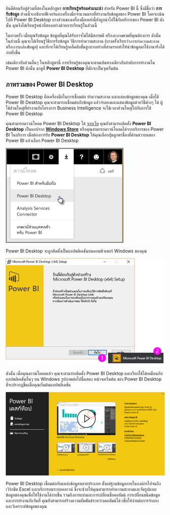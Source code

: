 ยินดีต้อนรับสู่ส่วนที่สองในหลักสูตร **การเรียนรู้พร้อมคำแนะนำ** สำหรับ Power BI นี้ ซึ่งมีชื่อว่า **การรับข้อมูล** ส่วนนี้จะอธิบายฟีเจอร์และเครื่องมือจำนวนมากที่ทำงานกับข้อมูลของ Power BI โดยจะเน้นไปที่ Power BI Desktop บางส่วนของเครื่องมือเหล่านี้ยังถูกนำไปใช้กับบริการของ Power BI ดังนั้น คุณจึงได้เรียนรู้หน้าที่สองอย่างด้วยการเรียนรู้ในส่วนนี้

ในบางครั้ง เมื่อคุณรับข้อมูล ข้อมูลที่คุณได้รับอาจไม่ได้มีสภาพดี หรือ*สะอาด*ตามที่คุณต้องการ ดังนั้น ในส่วนนี้ คุณจะได้เรียนรู้วิธีการรับข้อมูล วิธีการทำความสะอาด (บางครั้งเรียกว่า*การทำความสะอาด*หรือ*การแปลง*ข้อมูล) และยังจะได้เรียนรู้เคล็ดลับขั้นสูงบางอย่างที่สามารถทำให้นำข้อมูลมาใช้งานจริงได้ง่ายยิ่งขึ้น

เช่นเดียวกับส่วนอื่นๆ ในหลักสูตรนี้ การเรียนรู้ของคุณจะตามเส้นทางเดียวกับลำดับการทำงานใน Power BI ดังนั้น มาดูที่ **Power BI Desktop** ที่มักจะเป็นจุดเริ่มต้น

## <a name="an-overview-of-power-bi-desktop"></a>ภาพรวมของ Power BI Desktop
Power BI Desktop คือเครื่องมือในการเชื่อมต่อ ทำความสะอาด และแสดงข้อมูลของคุณ เมื่อใช้ Power BI Desktop คุณจะสามารถเชื่อมต่อกับข้อมูล แล้วจำลองและแสดงข้อมูลด้วยวิธีต่างๆ ได้ ผู้ใช้ส่วนใหญ่ที่ทำงานกับโครงการ Business Intelligence จะใช้เวลาส่วนใหญ่ไปกับการใช้ Power BI Desktop

คุณสามารถดาวน์โหลด Power BI Desktop ได้ [จากเว็บ](http://go.microsoft.com/fwlink/?LinkID=521662) คุณยังสามารถติดตั้ง **Power BI Desktop** เป็นแอปจาก [**Windows Store**](http://aka.ms/pbidesktopstore) หรือคุณสามารถดาวน์โหลดได้จากบริการของ Power BI ในบริการ เมื่อต้องการรับ **Power BI Desktop** ให้คุณเลือกปุ่มลูกศรชี้ลงที่ด้านขวาบนของ Power BI แล้วเลือก Power BI Desktop

![](media/1-1-overview-of-power-bi-desktop/1-1_1.png)

Power BI Desktop จะถูกติดตั้งเป็นแอปพลิเคชันบนคอมพิวเตอร์ Windows ของคุณ

![](media/1-1-overview-of-power-bi-desktop/1-1_2.png)

ดังนั้น เมื่อคุณดาวน์โหลดแล้ว คุณจะสามารถติดตั้ง Power BI Desktop และเรียกใช้ได้เหมือนกับแอปพลิเคชันอื่นๆ บน Windows รูปภาพต่อไปนี้แสดง หน้าจอเริ่มต้น ของ Power BI Desktop ที่จะปรากฏขึ้นเมื่อคุณเริ่มต้นแอปพลิเคชัน

![](media/1-1-overview-of-power-bi-desktop/1-1_3.png)

Power BI Desktop เชื่อมต่อกับแหล่งข้อมูลหลายประเภท ตั้งแต่ฐานข้อมูลภายในองค์กรไปจนถึงเวิร์กชีต Excel และบริการบนระบบคลาวด์ ซึ่งจะช่วยให้คุณสามารถทำความสะอาดและจัดรูปแบบข้อมูลของคุณเพื่อให้ใช้งานได้ง่ายขึ้น รวมถึงการแบ่งและการเปลี่ยนชื่อคอลัมน์ การเปลี่ยนชนิดข้อมูล และการทำงานกับวันที่ คุณยังสามารถสร้างความสัมพันธ์ระหว่างคอลัมน์ได้ เพื่อให้ง่ายต่อการจำลองและวิเคราะห์ข้อมูลของคุณ

